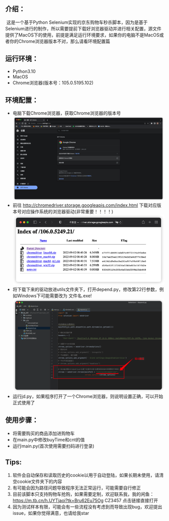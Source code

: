 ## 介绍：

​	这是一个基于Python Selenium实现的京东购物车秒杀脚本，因为是基于Selenium进行的制作，所以需要提前下载好浏览器驱动并进行相关配置，源文件提供了MacOS下的使用，前提是满足运行环境要求，如果你的电脑不是MacOS或者你的Chrome浏览器版本不对，那么请看环境配置篇

## 运行环境：

- Python3.10
- MacOS
- Chrome浏览器(版本号：105.0.5195.102)

## 环境配置：

- 电脑下载Chrome浏览器，获取Chrome浏览器的版本号
![This is an image](/image/image-20220910191259740.png)
- 前往 http://chromedriver.storage.googleapis.com/index.html 下载对应版本号对应操作系统的浏览器驱动(非常重要！！！！)
![This is an image](/image/image-20220910191413359.png)
- 将下载下来的驱动放进utils文件夹下，打开depend.py，修改第22行参数，例如Windows下可能需要改为 文件名.exe!
![This is an image](/image/image-20220910191910122.png)
- 运行jd.py，如果程序打开了一个Chrome浏览器，则说明设置正确，可以开始正式使用了

## 使用步骤：

- 将需要购买的商品添加进购物车
- 在main.py中修改buyTime和cnt的值
- 运行main.py(首次使用需要扫码进行登录)

## Tips:

1. 软件会自动保存和读取历史的cookie以用于自动登陆，如果长期未使用，请清空cookie文件夹下的内容
2. 有可能会因为路径问题导致程序无法正常运行，可能需要自行修正
3. 目前该脚本只支持购物车抢购，如果需要定制，欢迎联系我，我的闲鱼：https://m.tb.cn/h.UYTjaoi?tk=Bru62Eu75Og CZ3457 点击链接直接打开
4. 因为测试样本有限，可能会有一些流程没有考虑到而导致出现bug，欢迎提出issue，如果你觉得满意，也请给我star
